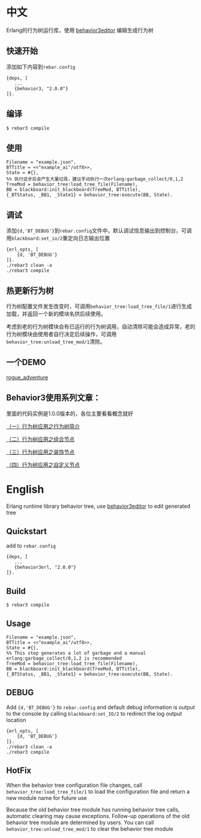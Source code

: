 中文
=====
Erlang的行为树运行库，使用 [behavior3editor](https://github.com/behavior3/behavior3editor) 编辑生成行为树

快速开始
----
添加如下内容到`rebar.config`

    {deps, [
       ...
       {behavior3, "2.0.0"}
    ]}.

编译
----
    $ rebar3 compile
    
使用
----
    Filename = "example.json",
    BTTitle = <<"example_ai"/utf8>>, 
    State = #{},
    %% 执行这步后会产生大量垃圾，建议手动执行一次erlang:garbage_collect/0,1,2
    TreeMod = behavior_tree:load_tree_file(Filename),
    BB = blackboard:init_blackboard(TreeMod, BTTitle),
    {_BTStatus, _BB1, _State1} = behavior_tree:execute(BB, State).
    

调试
----
添加`{d,'BT_DEBUG'}`到`rebar.config`文件中，默认调试信息输出到控制台，可调用`blackboard:set_io/2`重定向日志输出位置

    {erl_opts, [
        {d, 'BT_DEBUG'}
    ]}.
    ./rebar3 clean -a
    ./rebar3 compile
    
热更新行为树
----
行为树配置文件发生改变时，可调用`behavior_tree:load_tree_file/1`进行生成加载，并返回一个新的模块名供后续使用。

考虑到老的行为树模块会有已运行的行为树调用，自动清除可能会造成异常，老的行为树模块由使用者自行决定后续操作，可调用`behavior_tree:unload_tree_mod/1`清除。

一个DEMO
----
[rogue_adventure](https://github.com/dong50252409/rogue_adventure)


Behavior3使用系列文章：
----
里面的代码实例是1.0.0版本的，各位主要看看概念就好

[（一）行为树应用之行为树简介](http://note.youdao.com/s/77bGugj9)

[（二）行为树应用之组合节点](http://note.youdao.com/s/XiKlHPIr)

[（三）行为树应用之装饰节点](http://note.youdao.com/s/9Z6zI3YE)

[（四）行为树应用之自定义节点](http://note.youdao.com/s/AcRrY8ig)

English
=====

Erlang runtime library behavior tree, use [behavior3editor](https://github.com/behavior3/behavior3editor) to edit generated tree

Quickstart
----
add to `rebar.config`

    {deps, [
       ...
       {behavior3erl, "2.0.0"}
    ]}.

Build
----

    $ rebar3 compile
   
Usage
----
    Filename = "example.json",
    BTTitle = <<"example_ai"/utf8>>, 
    State = #{},
    %% This step generates a lot of garbage and a manual erlang:garbage_collect/0,1,2 is recommended
    TreeMod = behavior_tree:load_tree_file(Filename), 
    BB = blackboard:init_blackboard(TreeMod, BTTitle),
    {_BTStatus, _BB1, _State1} = behavior_tree:execute(BB, State).
    

DEBUG
----
Add `{d,'BT_DEBUG'}` to `rebar.config` and default debug information is output to the console by calling `blackboard:set_IO/2` to redirect the log output location

    {erl_opts, [
        {d, 'BT_DEBUG'}
    ]}.
    ./rebar3 clean -a
    ./rebar3 compile

HotFix
----
When the behavior tree configuration file changes, call `behavior_tree:load_tree_file/1` to load the configuration file and return a new module name for future use

Because the old behavior tree module has running behavior tree calls, automatic clearing may cause exceptions. Follow-up operations of the old behavior tree module are determined by users. You can call `behavior_tree:unload_tree_mod/1` to clear the behavior tree module
